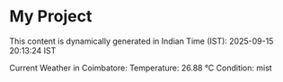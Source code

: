 # My Project

This content is dynamically generated in Indian Time (IST): 2025-09-15 20:13:24 IST


Current Weather in Coimbatore:
Temperature: 26.88 °C
Condition: mist
